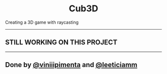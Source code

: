 <h1 align="center">Cub3D</h1>
<p>Creating a 3D game with raycasting</p>

---

## STILL WORKING ON THIS PROJECT

---

## Done by [@viniiipimenta](https://github.com/viniiipimenta) and [@leeticiamm](https://github.com/leeticiamm)
